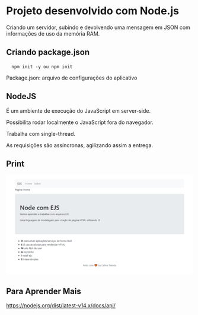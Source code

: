 # Projeto desenvolvido com Node.js

Criando um servidor, subindo e devolvendo uma mensagem em JSON com informações de uso da memória RAM.

## Criando package.json
```
  npm init -y ou npm init
```

Package.json: arquivo de configurações do aplicativo

## NodeJS

É um ambiente de execução do JavaScript em server-side.

Possibilita rodar localmente o JavaScript fora do navegador.

Trabalha com single-thread.

As requisições são assíncronas, agilizando assim a entrega.

## Print 
<p>
  <img src=".github/nodeJS.png">
</p>

  
## Para Aprender Mais
https://nodejs.org/dist/latest-v14.x/docs/api/





